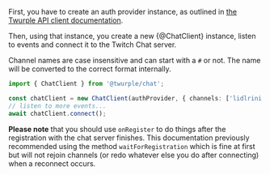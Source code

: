 First, you have to create an auth provider instance, as outlined in [the Twurple API client documentation](/api/docs/basic-usage/creating-instance).

Then, using that instance, you create a new {@ChatClient} instance, listen to events and connect it to the Twitch Chat server.

Channel names are case insensitive and can start with a `#` or not. The name will be converted to the correct format internally.

```typescript
import { ChatClient } from '@twurple/chat';

const chatClient = new ChatClient(authProvider, { channels: ['lidlrini'] });
// listen to more events...
await chatClient.connect();
```

**Please note** that you should use `onRegister` to do things after the registration with the chat server finishes. This documentation previously recommended using the method `waitForRegistration` which is fine at first but will not rejoin channels (or redo whatever else you do after connecting) when a reconnect occurs.
